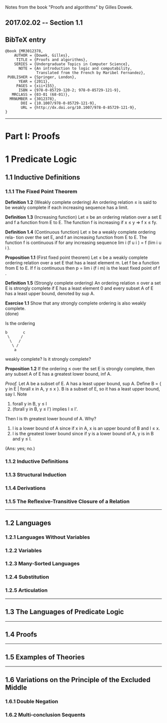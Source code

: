 Notes from the book "Proofs and algorithms" by Gilles Dowek.


## 2017.02.02 -- Section 1.1


## BibTeX entry

    @book {MR3012378,
        AUTHOR = {Dowek, Gilles},
         TITLE = {Proofs and algorithms},
        SERIES = {Undergraduate Topics in Computer Science},
          NOTE = {An introduction to logic and computability,
                  Translated from the French by Maribel Fernandez},
     PUBLISHER = {Springer, London},
          YEAR = {2011},
         PAGES = {xii+155},
          ISBN = {978-0-85729-120-2; 978-0-85729-121-9},
       MRCLASS = {03-01 (68-01)},
      MRNUMBER = {3012378},
           DOI = {10.1007/978-0-85729-121-9},
           URL = {http://dx.doi.org/10.1007/978-0-85729-121-9},
    }

--------------------------------------------

# Part I: Proofs

# 1 Predicate Logic

## 1.1 Inductive Definitions
### 1.1.1 The Fixed Point Theorem

**Definition 1.2** (Weakly complete ordering) An ordering relation ≤ is said to be
weakly complete if each increasing sequence has a limit.

**Definition 1.3** (Increasing function) Let ≤ be an ordering relation over a set E and
f a function from E to E. The function f is increasing if x ≤ y ⇒ f x ≤ fy.

**Definition 1.4** (Continuous function) Let ≤ be a weakly complete ordering rela-
tion over the set E, and f an increasing function from E to E. The function f is
continuous if for any increasing sequence lim i (f u i ) = f (lim i u i ).

**Proposition 1.1** (First fixed point theorem) Let ≤ be a weakly complete ordering
relation over a set E that has a least element m. Let f be a function from E to E. If
f is continuous then p = lim i (f i m) is the least fixed point of f .


**Definition 1.5** (Strongly complete ordering) An ordering relation ≤ over a set E
is strongly complete if E has a least element 0 and every  subset A of
E has a least upper bound, denoted by sup A. 

**Exercise 1.1** Show that any strongly complete ordering is also weakly complete.  
(done)

Is the ordering

    b       c
     \     /
      \   /
       \ /
        a
   
weakly complete? Is it strongly complete?

**Proposition 1.2** If the ordering ≤ over the set E is strongly
complete, then any subset A of E has a greatest lower bound, inf A.

*Proof.* Let A be a subset of E. A has a least upper bound, sup
 A. Define B = { y in E | forall x in A, y ≤ x }. B is a subset of E,
 so it has a least upper bound, say l. Note
 1. forall y in B, y ≤ l
 2. (forall y in B, y ≤ l') implies l ≤ l'.

Then l is th greatest lower bound of A. Why?
 1. l is a lower bound of A since if x in A, x is an upper bound of B and
 l ≤ x.
 2. l is the greatest lower bound since if y is a lower bound of A, y
 is in B and y ≤ l.
 


(Ans: yes; no.)

### 1.1.2 Inductive Definitions
### 1.1.3 Structural Induction
### 1.1.4 Derivations
### 1.1.5 The Reflexive-Transitive Closure of a Relation

----------------------------------------------

## 1.2 Languages

### 1.2.1 Languages Without Variables
### 1.2.2 Variables
### 1.2.3 Many-Sorted Languages
### 1.2.4 Substitution
### 1.2.5 Articulation

----------------------------------------------

## 1.3 The Languages of Predicate Logic

----------------------------------------------

## 1.4 Proofs

----------------------------------------------

## 1.5 Examples of Theories

----------------------------------------------

## 1.6 Variations on the Principle of the Excluded Middle
### 1.6.1 Double Negation
### 1.6.2 Multi-conclusion Sequents 
